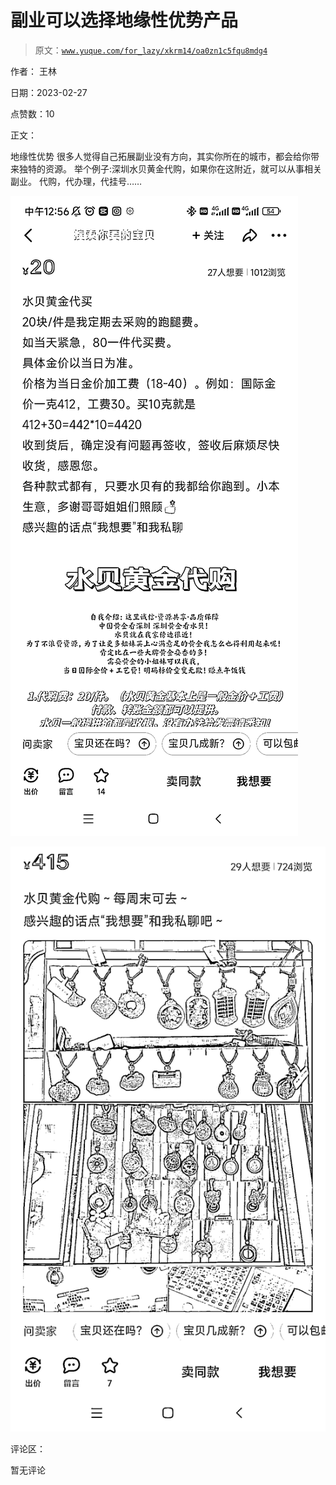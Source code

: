 # 副业可以选择地缘性优势产品

> 原文：[`www.yuque.com/for_lazy/xkrm14/oa0zn1c5fqu8mdg4`](https://www.yuque.com/for_lazy/xkrm14/oa0zn1c5fqu8mdg4)

作者： 王林 

日期：2023-02-27 

点赞数：10 

正文： 

地缘性优势 很多人觉得自己拓展副业没有方向，其实你所在的城市，都会给你带来独特的资源。 举个例子:深圳水贝黄金代购，如果你在这附近，就可以从事相关副业。 代购，代办理，代挂号…… 

![](img/2295777cc0ab05314d7936e4cd7ee831.png)  

![](img/a6389aae08f92f9e59b061428d542258.png)  

评论区： 

暂无评论 

